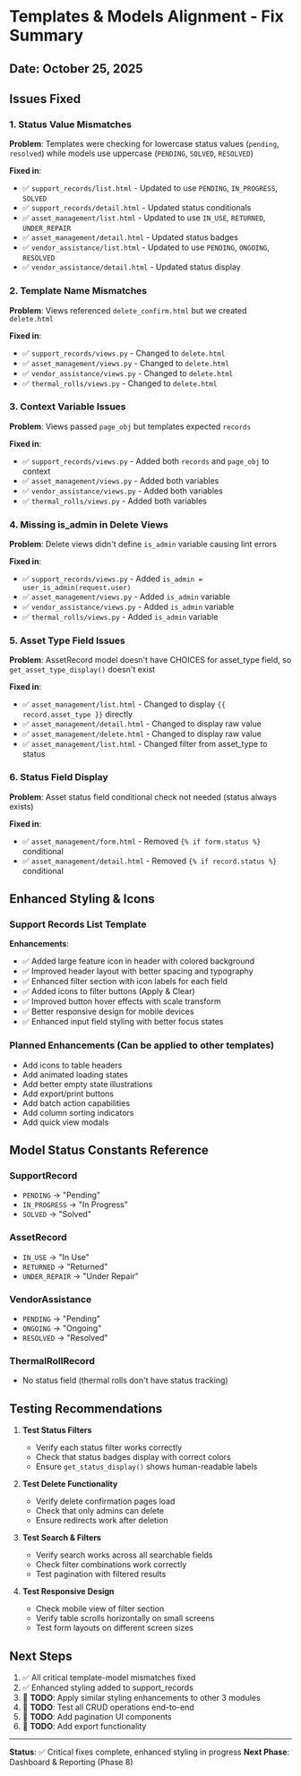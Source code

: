 # Templates & Models Alignment - Fix Summary

## Date: October 25, 2025

## Issues Fixed

### 1. Status Value Mismatches
**Problem**: Templates were checking for lowercase status values (`pending`, `resolved`) while models use uppercase (`PENDING`, `SOLVED`, `RESOLVED`)

**Fixed in**:
- ✅ `support_records/list.html` - Updated to use `PENDING`, `IN_PROGRESS`, `SOLVED`
- ✅ `support_records/detail.html` - Updated status conditionals
- ✅ `asset_management/list.html` - Updated to use `IN_USE`, `RETURNED`, `UNDER_REPAIR`
- ✅ `asset_management/detail.html` - Updated status badges
- ✅ `vendor_assistance/list.html` - Updated to use `PENDING`, `ONGOING`, `RESOLVED`
- ✅ `vendor_assistance/detail.html` - Updated status display

### 2. Template Name Mismatches
**Problem**: Views referenced `delete_confirm.html` but we created `delete.html`

**Fixed in**:
- ✅ `support_records/views.py` - Changed to `delete.html`
- ✅ `asset_management/views.py` - Changed to `delete.html`
- ✅ `vendor_assistance/views.py` - Changed to `delete.html`
- ✅ `thermal_rolls/views.py` - Changed to `delete.html`

### 3. Context Variable Issues
**Problem**: Views passed `page_obj` but templates expected `records`

**Fixed in**:
- ✅ `support_records/views.py` - Added both `records` and `page_obj` to context
- ✅ `asset_management/views.py` - Added both variables
- ✅ `vendor_assistance/views.py` - Added both variables
- ✅ `thermal_rolls/views.py` - Added both variables

### 4. Missing is_admin in Delete Views
**Problem**: Delete views didn't define `is_admin` variable causing lint errors

**Fixed in**:
- ✅ `support_records/views.py` - Added `is_admin = user_is_admin(request.user)`
- ✅ `asset_management/views.py` - Added `is_admin` variable
- ✅ `vendor_assistance/views.py` - Added `is_admin` variable
- ✅ `thermal_rolls/views.py` - Added `is_admin` variable

### 5. Asset Type Field Issues
**Problem**: AssetRecord model doesn't have CHOICES for asset_type field, so `get_asset_type_display()` doesn't exist

**Fixed in**:
- ✅ `asset_management/list.html` - Changed to display `{{ record.asset_type }}` directly
- ✅ `asset_management/detail.html` - Changed to display raw value
- ✅ `asset_management/delete.html` - Changed to display raw value
- ✅ `asset_management/list.html` - Changed filter from asset_type to status

### 6. Status Field Display
**Problem**: Asset status field conditional check not needed (status always exists)

**Fixed in**:
- ✅ `asset_management/form.html` - Removed `{% if form.status %}` conditional
- ✅ `asset_management/detail.html` - Removed `{% if record.status %}` conditional

## Enhanced Styling & Icons

### Support Records List Template
**Enhancements**:
- ✅ Added large feature icon in header with colored background
- ✅ Improved header layout with better spacing and typography
- ✅ Enhanced filter section with icon labels for each field
- ✅ Added icons to filter buttons (Apply & Clear)
- ✅ Improved button hover effects with scale transform
- ✅ Better responsive design for mobile devices
- ✅ Enhanced input field styling with better focus states

### Planned Enhancements (Can be applied to other templates)
- Add icons to table headers
- Add animated loading states
- Add better empty state illustrations
- Add export/print buttons
- Add batch action capabilities
- Add column sorting indicators
- Add quick view modals

## Model Status Constants Reference

### SupportRecord
- `PENDING` → "Pending"
- `IN_PROGRESS` → "In Progress"
- `SOLVED` → "Solved"

### AssetRecord
- `IN_USE` → "In Use"
- `RETURNED` → "Returned"
- `UNDER_REPAIR` → "Under Repair"

### VendorAssistance
- `PENDING` → "Pending"
- `ONGOING` → "Ongoing"
- `RESOLVED` → "Resolved"

### ThermalRollRecord
- No status field (thermal rolls don't have status tracking)

## Testing Recommendations

1. **Test Status Filters**
   - Verify each status filter works correctly
   - Check that status badges display with correct colors
   - Ensure `get_status_display()` shows human-readable labels

2. **Test Delete Functionality**
   - Verify delete confirmation pages load
   - Check that only admins can delete
   - Ensure redirects work after deletion

3. **Test Search & Filters**
   - Verify search works across all searchable fields
   - Check filter combinations work correctly
   - Test pagination with filtered results

4. **Test Responsive Design**
   - Check mobile view of filter section
   - Verify table scrolls horizontally on small screens
   - Test form layouts on different screen sizes

## Next Steps

1. ✅ All critical template-model mismatches fixed
2. ✅ Enhanced styling added to support_records
3. 🔄 **TODO**: Apply similar styling enhancements to other 3 modules
4. 🔄 **TODO**: Test all CRUD operations end-to-end
5. 🔄 **TODO**: Add pagination UI components
6. 🔄 **TODO**: Add export functionality

---
**Status**: ✅ Critical fixes complete, enhanced styling in progress
**Next Phase**: Dashboard & Reporting (Phase 8)
